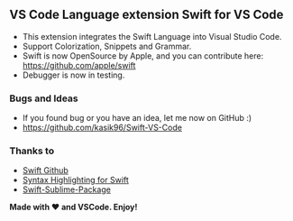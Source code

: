 ## VS Code Language extension Swift for VS Code

* This extension integrates the Swift Language into Visual Studio Code.
* Support Colorization, Snippets and Grammar.
* Swift is now OpenSource by Apple, and you can contribute here: https://github.com/apple/swift
* Debugger is now in testing.

### Bugs and Ideas
* If you found bug or you have an idea, let me now on GitHub :)
* https://github.com/kasik96/Swift-VS-Code

### Thanks to
* [Swift Github](https://github.com/apple/swift)
* [Syntax Highlighting for Swift](https://github.com/P233/Syntax-highlighting-for-Swift)
* [Swift-Sublime-Package](https://github.com/quiqueg/Swift-Sublime-Package)

**Made with ♥ and VSCode. Enjoy!**
